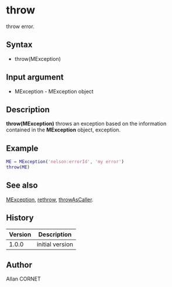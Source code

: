 

# throw

throw error.

## Syntax

- throw(MException)

## Input argument

 - MException - MException object

## Description


  <p><b>throw(MException)</b> throws an exception based on the information contained in the <b>MException</b> object, exception.</p>


## Example

```matlab
ME = MException('nelson:errorId', 'my error')
throw(ME)
```

## See also

[MException](MException.md), [rethrow](rethrow.md), [throwAsCaller](throwAsCaller.md).
## History

|Version|Description|
|------|------|
|1.0.0|initial version|


## Author

Allan CORNET



